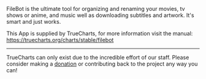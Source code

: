 FileBot is the ultimate tool for organizing and renaming your movies, tv shows or anime, and music well as downloading subtitles and artwork. It's smart and just works.

This App is supplied by TrueCharts, for more information visit the manual: https://truecharts.org/charts/stable/filebot

---

TrueCharts can only exist due to the incredible effort of our staff.
Please consider making a [donation](https://truecharts.org/docs/about/sponsor) or contributing back to the project any way you can!
